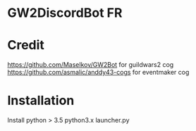 # GW2DiscordBot FR

# Credit
https://github.com/Maselkov/GW2Bot for guildwars2 cog
https://github.com/asmalic/anddy43-cogs for eventmaker cog

# Installation
Install python > 3.5
python3.x launcher.py
